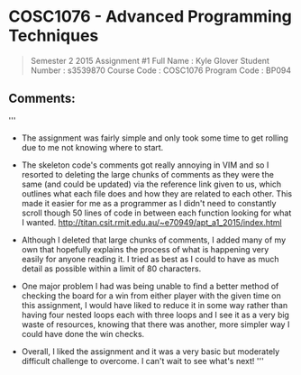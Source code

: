 # COSC1076 - Advanced Programming Techniques
> Semester 2 2015 Assignment #1
> Full Name         : Kyle Glover
> Student Number    : s3539870
> Course Code       : COSC1076
> Program Code      : BP094

## Comments:
'''
- The assignment was fairly simple and only took some time to get rolling due to me not knowing where to start.

- The skeleton code's comments got really annoying in VIM and so I resorted to deleting the large chunks of comments
as they were the same (and could be updated) via the reference link given to us, which outlines what each file does
and how they are related to each other. This made it easier for me as a programmer as I didn't need to constantly scroll
though 50 lines of code in between each function looking for what I wanted.
http://titan.csit.rmit.edu.au/~e70949/apt_a1_2015/index.html

- Although I deleted that large chunks of comments, I added many of my own that hopefully explains the process of what is happening
very easily for anyone reading it. I tried as best as I could to have as much detail as possible within a limit of 80 characters.

- One major problem I had was being unable to find a better method of checking the board for a win from either player with the given
time on this assignment, I would have liked to reduce it in some way rather than having four nested loops each with three loops and
I see it as a very big waste of resources, knowing that there was another, more simpler way I could have done the win checks.

- Overall, I liked the assignment and it was a very basic but moderately difficult challenge to overcome. I can't wait to see what's next!
'''
